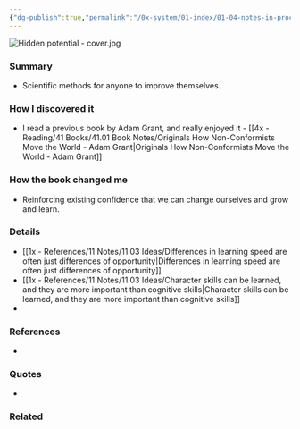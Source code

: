 ```yaml
---
{"dg-publish":true,"permalink":"/0x-system/01-index/01-04-notes-in-process/hidden-potential-adam-grant/","title":"Hidden Potential - Adam Grant","created":"2024-05-10T20:22:50.500+03:00","updated":"2024-05-13T21:28:50.494+03:00"}
---
```


![Hidden potential - cover.jpg](/img/user/4x%20-%20Reading/41%20Books/41.03%20Cover%20images/Hidden%20potential%20-%20cover.jpg)
### Summary
- Scientific methods for anyone to improve themselves.

### How I discovered it
- I read a previous book by Adam Grant, and really enjoyed it - [[4x - Reading/41 Books/41.01 Book Notes/Originals How Non-Conformists Move the World - Adam Grant\|Originals How Non-Conformists Move the World - Adam Grant]] 

### How the book changed me
- Reinforcing existing confidence that we can change ourselves and grow and learn.

### Details
- [[1x - References/11 Notes/11.03 Ideas/Differences in learning speed are often just differences of opportunity\|Differences in learning speed are often just differences of opportunity]]
- [[1x - References/11 Notes/11.03 Ideas/Character skills can be learned, and they are more important than cognitive skills\|Character skills can be learned, and they are more important than cognitive skills]]
- 

### References
- 

### Quotes
- 

### Related

